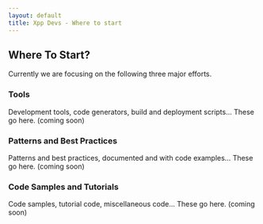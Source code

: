 ```yaml
---
layout: default
title: Xpp Devs - Where to start
---
```


## Where To Start?
Currently we are focusing on the following three major efforts.

### Tools
Development tools, code generators, build and deployment scripts... These go here. (coming soon)

### Patterns and Best Practices
Patterns and best practices, documented and with code examples... These go here. (coming soon)

### Code Samples and Tutorials
Code samples, tutorial code, miscellaneous code... These go here. (coming soon)
